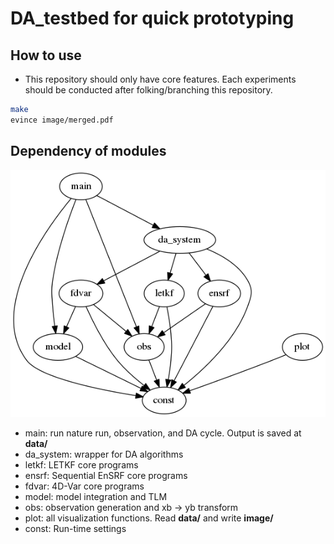 # DA_testbed for quick prototyping

## How to use
* This repository should only have core features. Each experiments should be conducted after folking/branching this repository.

```bash
make
evince image/merged.pdf
```

## Dependency of modules
<img src="documentation/graph.png">

* main: run nature run, observation, and DA cycle. Output is saved at **data/**
* da_system: wrapper for DA algorithms
* letkf: LETKF core programs
* ensrf: Sequential EnSRF core programs
* fdvar: 4D-Var core programs
* model: model integration and TLM
* obs: observation generation and xb -> yb transform
* plot: all visualization functions. Read **data/** and write **image/**
* const: Run-time settings

